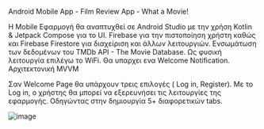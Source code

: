Android Mobile App - Film Review App - What a Movie!

Η Mobile Εφαρμογή θα αναπτυχθεί σε Android Studio με την χρήση Kotlin & Jetpack Compose για το UI. 
Firebase για την πιστοποίηση χρήστη καθώς και Firebase Firestore για διαχείριση και άλλων λειτουργιών. 
Ενσωμάτωση των δεδομένων του TMDb API - The Movie Database. Ως φυσική λειτουργία επιλέγω το WiFi. Θα υπαρχει ενα Welcome Notification.
Αρχιτεκτονική MVVM
 
Σαν Welcome Page θα υπάρχουν τρεις επιλογές ( Log in, Register). 
Με το Log in, ο χρήστης θα μπορεί να εξερευνήσει τις λειτουργίες της εφαρμογής. 
Οδηγώντας στην δημιουργία 5+ διαφορετικών tabs.


![image](https://github.com/JimMono69/RevFilm/assets/149162918/66d97372-608d-494b-8660-1c5314719b2e)
